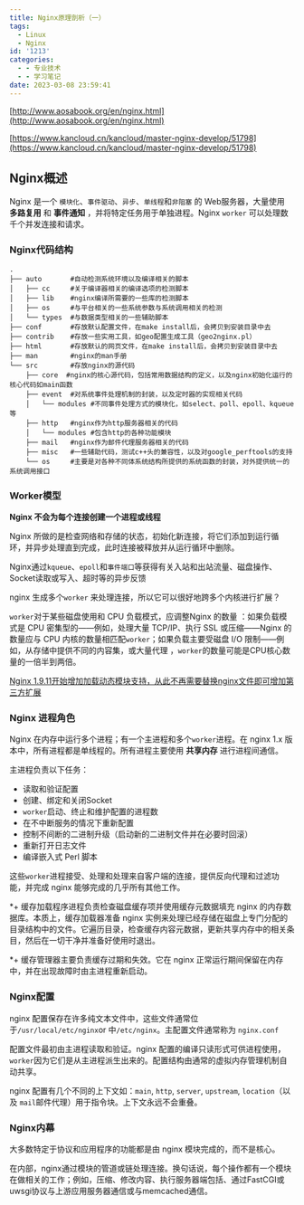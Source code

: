 ```yaml
---
title: Nginx原理剖析（一）
tags:
  - Linux
  - Nginx
id: '1213'
categories:
  - - 专业技术
  - - 学习笔记
date: 2023-03-08 23:59:41
---
```


[http://www.aosabook.org/en/nginx.html](http://www.aosabook.org/en/nginx.html)

[https://www.kancloud.cn/kancloud/master-nginx-develop/51798](https://www.kancloud.cn/kancloud/master-nginx-develop/51798)

## Nginx概述

Nginx 是一个 `模块化`、`事件驱动`、`异步`、`单线程`和`非阻塞` 的 Web服务器，大量使用 **多路复用** 和 **事件通知** ，并将特定任务用于单独进程。Nginx `worker` 可以处理数千个并发连接和请求。

### Nginx代码结构

```shell
.
├── auto       #自动检测系统环境以及编译相关的脚本
│   ├── cc     #关于编译器相关的编译选项的检测脚本
│   ├── lib    #nginx编译所需要的一些库的检测脚本
│   ├── os     #与平台相关的一些系统参数与系统调用相关的检测
│   └── types  #与数据类型相关的一些辅助脚本
├── conf       #存放默认配置文件，在make install后，会拷贝到安装目录中去
├── contrib    #存放一些实用工具，如geo配置生成工具（geo2nginx.pl）
├── html       #存放默认的网页文件，在make install后，会拷贝到安装目录中去
├── man        #nginx的man手册
└── src        #存放nginx的源代码
    ├── core  #nginx的核心源代码，包括常用数据结构的定义，以及nginx初始化运行的核心代码如main函数
    ├── event  #对系统事件处理机制的封装，以及定时器的实现相关代码
    │   └── modules #不同事件处理方式的模块化，如select、poll、epoll、kqueue等
    ├── http   #nginx作为http服务器相关的代码
    │   └── modules #包含http的各种功能模块
    ├── mail   #nginx作为邮件代理服务器相关的代码
    ├── misc   #一些辅助代码，测试c++头的兼容性，以及对google_perftools的支持
    └── os     #主要是对各种不同体系统结构所提供的系统函数的封装，对外提供统一的系统调用接口
```
<!-- more -->
### Worker模型

**Nginx 不会为每个连接创建一个进程或线程**

Nginx 所做的是检查网络和存储的状态，初始化新连接，将它们添加到运行循环，并异步处理直到完成，此时连接被释放并从运行循环中删除。

Nginx通过`kqueue`、`epoll`和`事件端口`等获得有关入站和出站流量、磁盘操作、Socket读取或写入、超时等的异步反馈

nginx 生成多个`worker` 来处理连接，所以它可以很好地跨多个内核进行扩展？

`worker`对于某些磁盘使用和 CPU 负载模式，应调整Nginx 的数量 ：如果负载模式是 CPU 密集型的——例如，处理大量 TCP/IP、执行 SSL 或压缩——Nginx 的数量应与 CPU 内核的数量相匹配`worker`；如果负载主要受磁盘 I/O 限制——例如，从存储中提供不同的内容集，或大量代理 ，`worker`的数量可能是CPU核心数量的一倍半到两倍。

[Nginx 1.9.11开始增加加载动态模块支持，从此不再需要替换nginx文件即可增加第三方扩展](https://developer.aliyun.com/article/311836)

### Nginx 进程角色

Nginx 在内存中运行多个进程；有一个主进程和多个`worker`进程。在 nginx 1.x 版本中，所有进程都是单线程的。所有进程主要使用 **共享内存** 进行进程间通信。

主进程负责以下任务：

*   读取和验证配置
*   创建、绑定和关闭Socket
*   `worker`启动、终止和维护配置的进程数
*   在不中断服务的情况下重新配置
*   控制不间断的二进制升级（启动新的二进制文件并在必要时回滚）
*   重新打开日志文件
*   编译嵌入式 Perl 脚本

这些`worker`进程接受、处理和处理来自客户端的连接，提供反向代理和过滤功能，并完成 nginx 能够完成的几乎所有其他工作。

\*+ 缓存加载程序进程负责检查磁盘缓存项并使用缓存元数据填充 nginx 的内存数据库。本质上，缓存加载器准备 nginx 实例来处理已经存储在磁盘上专门分配的目录结构中的文件。它遍历目录，检查缓存内容元数据，更新共享内存中的相关条目，然后在一切干净并准备好使用时退出。

\*+ 缓存管理器主要负责缓存过期和失效。它在 nginx 正常运行期间保留在内存中，并在出现故障时由主进程重新启动。

### Nginx配置

nginx 配置保存在许多纯文本文件中，这些文件通常位于`/usr/local/etc/nginx`or 中`/etc/nginx`。主配置文件通常称为 `nginx.conf`

配置文件最初由主进程读取和验证。nginx 配置的编译只读形式可供进程使用，`worker`因为它们是从主进程派生出来的。配置结构由通常的虚拟内存管理机制自动共享。

nginx 配置有几个不同的上下文如：`main`, `http`, `server`, `upstream`, `location`（以及 `mail`邮件代理）用于指令块。上下文永远不会重叠。

### Nginx内幕

大多数特定于协议和应用程序的功能都是由 nginx 模块完成的，而不是核心。

在内部，nginx通过模块的管道或链处理连接。换句话说，每个操作都有一个模块在做相关的工作；例如，压缩、修改内容、执行服务器端包括、通过FastCGI或uwsgi协议与上游应用服务器通信或与memcached通信。